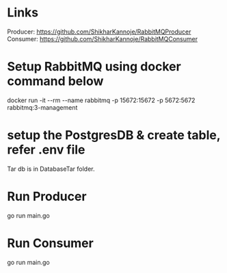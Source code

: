 
# Links
Producer:  https://github.com/ShikharKannoje/RabbitMQProducer
Consumer: https://github.com/ShikharKannoje/RabbitMQConsumer


# Setup RabbitMQ using docker command below
docker run -it --rm --name rabbitmq -p 15672:15672 -p 5672:5672 rabbitmq:3-management

# setup the PostgresDB & create table, refer .env file
Tar db is in DatabaseTar folder.

# Run Producer
go run main.go


# Run Consumer
go run main.go
